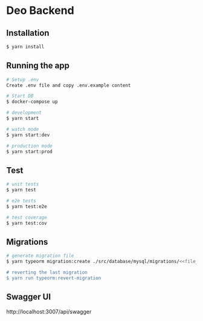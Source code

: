 # Deo Backend

## Installation

```bash
$ yarn install
```

## Running the app

```bash
# Setup .env
Create .env file and copy .env.example content

# Start DB
$ docker-compose up

# development
$ yarn start

# watch mode
$ yarn start:dev

# production mode
$ yarn start:prod
```

## Test

```bash
# unit tests
$ yarn test

# e2e tests
$ yarn test:e2e

# test coverage
$ yarn test:cov
```

## Migrations

```bash
# generate migration file
$ yarn typeorm migration:create ./src/database/mysql/migrations/<<file_name>>

# reverting the last migration
$ yarn run typeorm:revert-migration
```

## Swagger UI

http://localhost:3007/api/swagger

